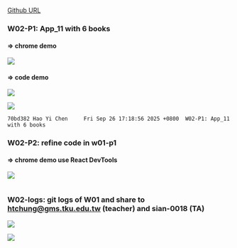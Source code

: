 [Github URL](https://github.com/213410011/1141-2N-demo-yihaochen-11)

### W02-P1: App_11 with 6 books

#### => chrome demo

![](w01-p1-1.png)

#### => code demo

![](w01-p1-2.png)

![](w01-p1-3.png)

```
70bd382 Hao Yi Chen     Fri Sep 26 17:18:56 2025 +0800  W02-P1: App_11 with 6 books
```

### W02-P2: refine code in w01-p1

#### => chrome demo use React DevTools

![](w01-p2.png)

```

```

### W02-logs: git logs of W01 and share to htchung@gms.tku.edu.tw (teacher) and sian-0018 (TA)

![](w01-log.png)

![](w01-share.png)
